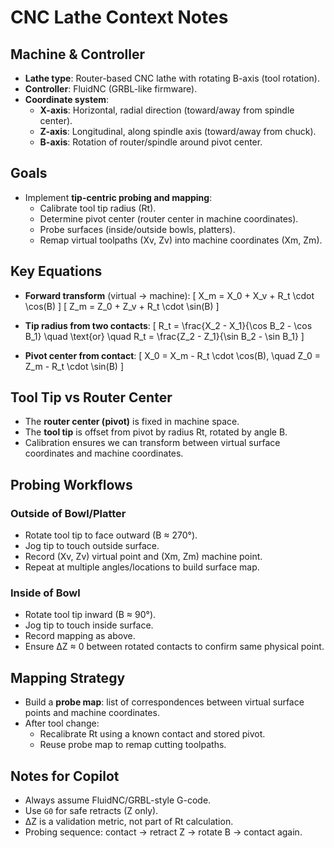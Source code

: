 # CNC Lathe Context Notes

## Machine & Controller
- **Lathe type**: Router-based CNC lathe with rotating B-axis (tool rotation).
- **Controller**: FluidNC (GRBL-like firmware).
- **Coordinate system**:
  - **X-axis**: Horizontal, radial direction (toward/away from spindle center).
  - **Z-axis**: Longitudinal, along spindle axis (toward/away from chuck).
  - **B-axis**: Rotation of router/spindle around pivot center.

## Goals
- Implement **tip-centric probing and mapping**:
  - Calibrate tool tip radius (Rt).
  - Determine pivot center (router center in machine coordinates).
  - Probe surfaces (inside/outside bowls, platters).
  - Remap virtual toolpaths (Xv, Zv) into machine coordinates (Xm, Zm).

## Key Equations
- **Forward transform** (virtual → machine):
  \[
  X_m = X_0 + X_v + R_t \cdot \cos(B)
  \]
  \[
  Z_m = Z_0 + Z_v + R_t \cdot \sin(B)
  \]

- **Tip radius from two contacts**:
  \[
  R_t = \frac{X_2 - X_1}{\cos B_2 - \cos B_1}
  \quad \text{or} \quad
  R_t = \frac{Z_2 - Z_1}{\sin B_2 - \sin B_1}
  \]

- **Pivot center from contact**:
  \[
  X_0 = X_m - R_t \cdot \cos(B), \quad Z_0 = Z_m - R_t \cdot \sin(B)
  \]

## Tool Tip vs Router Center
- The **router center (pivot)** is fixed in machine space.
- The **tool tip** is offset from pivot by radius Rt, rotated by angle B.
- Calibration ensures we can transform between virtual surface coordinates and machine coordinates.

## Probing Workflows

### Outside of Bowl/Platter
- Rotate tool tip to face outward (B ≈ 270°).
- Jog tip to touch outside surface.
- Record (Xv, Zv) virtual point and (Xm, Zm) machine point.
- Repeat at multiple angles/locations to build surface map.

### Inside of Bowl
- Rotate tool tip inward (B ≈ 90°).
- Jog tip to touch inside surface.
- Record mapping as above.
- Ensure ΔZ ≈ 0 between rotated contacts to confirm same physical point.

## Mapping Strategy
- Build a **probe map**: list of correspondences between virtual surface points and machine coordinates.
- After tool change:
  - Recalibrate Rt using a known contact and stored pivot.
  - Reuse probe map to remap cutting toolpaths.

## Notes for Copilot
- Always assume FluidNC/GRBL-style G-code.
- Use `G0` for safe retracts (Z only).
- ΔZ is a validation metric, not part of Rt calculation.
- Probing sequence: contact → retract Z → rotate B → contact again.